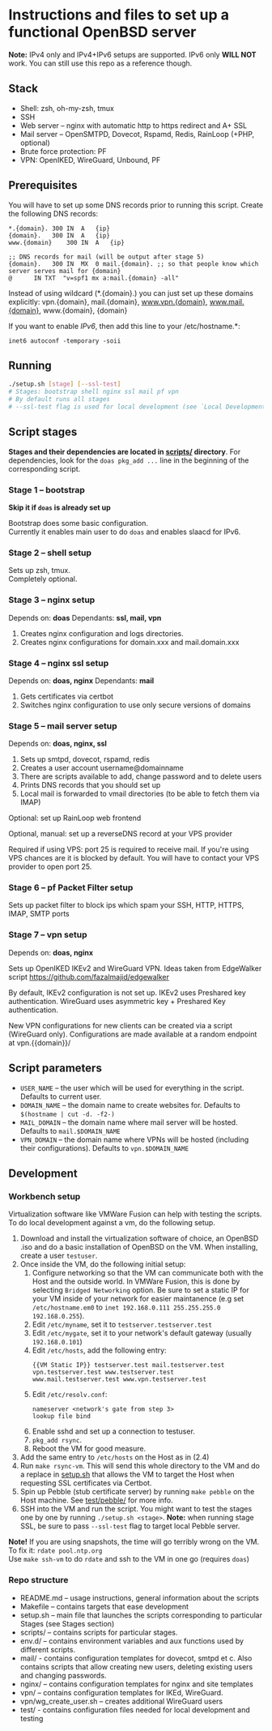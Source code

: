 # Instructions and files to set up a functional OpenBSD server

**Note:** IPv4 only and IPv4+IPv6 setups are supported. 
IPv6 only **WILL NOT** work. You can still use this repo as a reference though.

## Stack
* Shell: zsh, oh-my-zsh, tmux
* SSH
* Web server – nginx with automatic http to https redirect and A+ SSL
* Mail server – OpenSMTPD, Dovecot, Rspamd, Redis, RainLoop (+PHP, optional)
* Brute force protection: PF
* VPN: OpenIKED, WireGuard, Unbound, PF

## Prerequisites
You will have to set up some DNS records prior to running this script.
Create the following DNS records:
```
*.{domain}.	300	IN	A	{ip}
{domain}.	300	IN	A	{ip}
www.{domain}	300	IN	A	{ip}

;; DNS records for mail (will be output after stage 5)
{domain}.	300	IN	MX	0 mail.{domain}. ;; so that people know which server serves mail for {domain}
@      IN TXT  "v=spf1 mx a:mail.{domain} -all"
```

Instead of using wildcard (*.{domain}.) you can just set up these domains explicitly:
vpn.{domain}, mail.{domain}, www.vpn.{domain}, www.mail.{domain}, www.{domain}, {domain}

If you want to enable *IPv6*, then add this line to your /etc/hostname.*:
```
inet6 autoconf -temporary -soii
```

## Running
```sh
./setup.sh [stage] [--ssl-test]
# Stages: bootstrap shell nginx ssl mail pf vpn
# By default runs all stages
# --ssl-test flag is used for local development (see `Local Development` section)
```

## Script stages

**Stages and their dependencies are located in [scripts/](scripts/) directory**. For dependencies, look for the `doas pkg_add ...` line in the beginning of the corresponding script.

### Stage 1 – **bootstrap**

**Skip it if `doas` is already set up**

Bootstrap does some basic configuration.  
Currently it enables main user to do `doas` and enables slaacd for IPv6.

### Stage 2 – **shell** setup

Sets up zsh, tmux.  
Completely optional.

### Stage 3 – **nginx** setup

Depends on: **doas**
Dependants: **ssl, mail, vpn**

1. Creates nginx configuration and logs directories.
2. Creates nginx configurations for domain.xxx and mail.domain.xxx

### Stage 4 – nginx **ssl** setup

Depends on: **doas, nginx**
Dependants: **mail**

1. Gets certificates via certbot
2. Switches nginx configuration to use only secure versions of domains

### Stage 5 – **mail** server setup

Depends on: **doas, nginx, ssl**

1. Sets up smtpd, dovecot, rspamd, redis
2. Creates a user account username@domainname
3. There are scripts available to add, change password and to delete users
4. Prints DNS records that you should set up
5. Local mail is forwarded to vmail directories (to be able to fetch them via IMAP)

Optional: set up RainLoop web frontend

Optional, manual: set up a reverseDNS record at your VPS provider

Required if using VPS: port 25 is required to receive mail. 
If you're using VPS chances are it is blocked by default.
You will have to contact your VPS provider to open port 25.

### Stage 6 – **pf** Packet Filter setup

Sets up packet filter to block ips which spam your SSH, HTTP, HTTPS, IMAP, SMTP ports

### Stage 7 – **vpn** setup

Depends on: **doas, nginx**

Sets up OpenIKED IKEv2 and WireGuard VPN.
Ideas taken from EdgeWalker script https://github.com/fazalmajid/edgewalker

By default, IKEv2 configuration is not set up.
IKEv2 uses Preshared key authentication. WireGuard uses asymmetric key + Preshared Key authentication.

New VPN configurations for new clients can be created via a script (WireGuard only).
Configurations are made available at a random endpoint at vpn.{{domain}}/

## Script parameters

* `USER_NAME` – the user which will be used for everything in the script. Defaults to current user.
* `DOMAIN_NAME` – the domain name to create websites for. Defaults to `$(hostname | cut -d. -f2-)`
* `MAIL_DOMAIN` – the domain name where mail server will be hosted. Defaults to `mail.$DOMAIN_NAME`
* `VPN_DOMAIN` – the domain name where VPNs will be hosted (including their configurations). Defaults to `vpn.$DOMAIN_NAME`

## Development

### Workbench setup

Virtualization software like VMWare Fusion can help with testing the scripts. To do local development against a vm, do the following setup.

1. Download and install the virtualization software of choice, an OpenBSD .iso and do a basic installation of OpenBSD on the VM.
When installing, create a user `testuser`.
2. Once inside the VM, do the following initial setup:
    1. Configure networking so that the VM can communicate both with the Host and the outside world. In VMWare Fusion, this is done by selecting `Bridged Networking` option. Be sure to set a static IP for your VM inside of your network for easier maintanence (e.g set `/etc/hostname.em0` to `inet 192.168.0.111 255.255.255.0 192.168.0.255`). 
    2. Edit `/etc/myname`, set it to `testserver.testserver.test`
    3. Edit `/etc/mygate`, set it to your network's default gateway (usually `192.168.0.101`)
    4. Edit `/etc/hosts`, add the following entry:
        ```
        {{VM Static IP}} testserver.test mail.testserver.test vpn.testserver.test www.testserver.test www.mail.testserver.test www.vpn.testserver.test
        ```
    5. Edit `/etc/resolv.conf`:
       ```
       nameserver <network's gate from step 3>
       lookup file bind
       ```
    6. Enable sshd and set up a connection to testuser.
    7. `pkg_add rsync`.
    8. Reboot the VM for good measure.
3. Add the same entry to `/etc/hosts` on the Host as in (2.4)
4. Run `make rsync-vm`. This will send this whole directory to the VM and do a replace in [setup.sh](./setup.sh) that allows the VM to target the Host when requesting SSL certificates via Certbot.
5. Spin up Pebble (stub certificate server) by running `make pebble` on the Host machine. See [test/pebble/](./test/pebble) for more info.
6. SSH into the VM and run the script. You might want to test the stages one by one by running `./setup.sh <stage>`. **Note:** when running stage SSL, be sure to pass `--ssl-test` flag to target local Pebble server.

**Note!** If you are using snapshots, the time will go terribly wrong on the VM. To fix it: `rdate pool.ntp.org`  
Use `make ssh-vm` to do `rdate` and ssh to the VM in one go (requires `doas`)

### Repo structure

- README.md – usage instructions, general information about the scripts
- Makefile – contains targets that ease development
- setup.sh – main file that launches the scripts corresponding to particular Stages (see Stages section)
- scripts/ – contains scripts for particular stages.
- env.d/ – contains environment variables and aux functions used by different scripts.
- mail/ - contains configuration templates for dovecot, smtpd et c. Also contains scripts that allow creating new users, deleting existing users and changing passwords.
- nginx/ – contains configuration templates for nginx and site templates
- vpn/ – contains configuration templates for IKEd, WireGuard.
- vpn/wg_create_user.sh – creates additional WireGuard users
- test/ - contains configuration files needed for local development and testing
